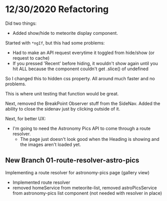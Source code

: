 # 12/30/2020 Refactoring

Did two things:

- Added show/hide to meteorite display component.  

Started with `*ngIf`, but this had some problems:

- Had to make an API request everytime it toggled from hide/show (or request to cache)
- If you pressed 'Recent' before hiding, it wouldn't show again until you hit ALL because the component couldn't get .slice() of undefined  

So I changed this to hidden css property.
All around much faster and no problems.  

This is where unit testing that function would be great.  

Next, removed the BreakPoint Observer stuff from the SideNav.
Added the ability to close the sidenav just by clicking outside of it.  

Next, for better UX:

- I'm going to need the Astronomy Pics API to come through a route resolver.
  - The page just doesn't look good when the Heading is showing and the images aren't loaded yet.

## New Branch 01-route-resolver-astro-pics

Implementing a route resolver for astronomy-pics page (gallery view)  

- Implemented route resolver
- removed homeService from meteorite-list, removed astroPicsService from astronomy-pics list component (not needed with resolver in place)
